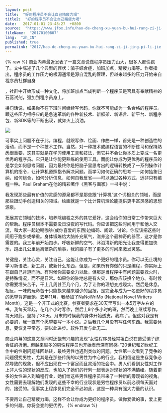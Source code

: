 ```yaml
---
layout: post
title:  "好的程序员不会让自己精疲力竭"
title2:  "好的程序员不会让自己精疲力竭"
date:   2017-01-01 23:48:27  +0800
source:  "https://www.jfox.info/hao-de-cheng-xu-yuan-bu-hui-rang-zi-ji-jing-pi-li-jie.html"
fileName:  "20170100807"
lang:  "zh_CN"
published: true
permalink: "2017/hao-de-cheng-xu-yuan-bu-hui-rang-zi-ji-jing-pi-li-jie.html"
---
```

{% raw %}
商业内幕最近发表了一篇文章说做程序员压力山大，很多人都快疯了。文中陈述了几个典型的罪状：骗子综合症，加班加点，精疲力竭等。作者指出，程序员的工作压力的根源通常是源自混乱的管理，但越来越多的压力开始来自程序员社群自身

，社群中开始形成一种文化，将加班加点当成判断一个程序员是否具有奉献精神的石蕊试剂，强加到程序员身上。

换句话说，如果你不在下班时间继续写代码，你就不可能成为一名合格的程序员。跟这些压力相呼应的是急速革新的各种新技术、新框架、新语言、新平台、新程序包、新SDK等的不断出现，就如火上浇油。

![](91c37e9.jpg)

可事实上问题不在于此。编程，就跟写作、绘画、作曲一样，首先是一种创造性的活动，而不是一个种技术工作。当然，对一种技术或编程语言的不断练习和保持熟悉很重要，这其实就是在学习使用工具和技法，但它并不会让你本质上变成一名更优秀的程序员。它只是让你能更熟练的使用工具。而能让你成为更优秀的程序员的是学会如何思考问题，因为最终你是把脑子里思考出的逻辑转换成了一系列操作计算机的指令，让计算机遵照指令解决问题。而学习如何正确的思考——如何抽象归纳，如何组合，如何分析信息，如何自我反省——可以通过各种方式，远非只有编程一种。Paul Graham在他的精彩著作《黑客与画家》一书中说：

我发现那些最有价值的灵感的源泉都不是那些跟“计算机”这个词相关的领域，而是那些跟动手创造相关的领域。绘画就是一个比计算机理论能提供更丰富灵感的思想源泉。

拓展其它领域的技术，培养除编程之外的其它爱好，这会给你的日常工作带来巨大的帮助。程序员根本不需要没日没夜的写代码。你应该把这些时间用于和他人交流，和大家一起边喝咖啡(或你喜爱的东西)边编码、阅读、讨论。你应该把这些时间用于跑步或举重。身体锻炼给大脑补充氧气，滋养这个最神奇的器官，这才是你需要的。我三年前开始跑步。呼吸新鲜的空气、沐浴清新的阳光让我变得更加快乐，跑出几公里远离繁杂的琐事，我的脑子有了更多的时间来激发灵感。

关键是，关注心灵，关注自己，这能让你成为一个更好的程序员。你可以无止境的学习新语法，新工具，或新什么东西，但是，如果所有你做的只是编程，你实际上在跟自己背道而驰。有时候你需要全力以赴，但那是当程序中有问题需要救火时，是特殊情况，而不是日常。如果你的驻地总是有火灾，那你应该换个地方。有时候你需要埋头苦干，干上几周甚至几个月，为了让你的理想变成现实。然后是休息。相反，一味的玩命苦干只能换来越来越少的回报，是完全与成为一名更好的程序员的愿望背道而驰。去年11月，我参加了NaNoWriMo (National Novel Writers Month)，这是一个非正式的比赛，参赛者要求在30天里写出一本5万字左右的书。我每天早起，花几个小时写作，然后上8个多小时的班，然而晚上继续写作。每天如此。坚持了30天。月末的时候我的身体开始透支，我病了。但这对我是有必要的，我一直有个愿望要写一本小说。之后我几个月没有写任何东西。我需要休息，要恢复平常态，要以此进步。软件开发与此无二。

商业内幕的这篇文章同时还饶有兴趣的发现“女性程序员经常坦白说在遭受骗子综合征的折磨…但越来越多的男性程序员也开始表示深有同感。”20世纪和21世纪工作中的性别问题峰回路转，最终男性也遇到类似的问题。女性第一次看到了竞争的问题侵扰男性，尤其是在那些传统的以男性为中心的行业。我相信这是生存竞争必然导致的现象，但不应出现在一个富足而且灵活的社会中。男人们看到女性对工作上非人性的现状的反应，也加入了她们的行列一起表达对现状的不满情绪。随着更多的女性进入到编程行业，她们给这些男性程序员带来了一种新的旁观者的视角。女性需要去理解她们发现的这些不幸的行业现状是男性程序员以前必须每天面对的、接受的。但事实上程序员们完全不必如此，这是一种具有强大力量的认识。

不要再让自己精疲力竭，这样不会让你成为更好的程序员。做你爱做的事，爱上更多的兴趣。你将会变的更优秀。
{% endraw %}
